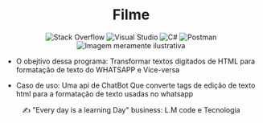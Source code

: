 <h1 align="center"> Filme </h1> 

<div align="center">

![Stack Overflow](https://img.shields.io/badge/-Stackoverflow-FE7A16?style=for-the-badge&logo=stack-overflow&logoColor=white)
![Visual Studio](https://img.shields.io/badge/Visual%20Studio-5C2D91.svg?style=for-the-badge&logo=visual-studio&logoColor=white)
![C#](https://img.shields.io/badge/c%23-%23239120.svg?style=for-the-badge&logo=c-sharp&logoColor=white)
![Postman](https://img.shields.io/badge/Postman-FF6C37?style=for-the-badge&logo=postman&logoColor=white)
![Imagem meramente ilustrativa](https://user-images.githubusercontent.com/83149455/212533665-68c503a8-1506-4226-930b-442185596f56.png?w=1600&h=900&crop=1)

</div>


- O obejtivo dessa programa: Transformar textos digitados de HTML para formatação de texto do WHATSAPP e Vice-versa

- Caso de uso: Uma api de ChatBot Que converte tags de edição de texto html para a formatação de texto usadas no whatsapp

<div align="center">
✍ "Every day is a learning Day" business: L.M code e Tecnologia
</div>
